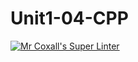 # Unit1-04-CPP
[![Mr Coxall's Super Linter](https://github.com/ICS3U-Programming-Adwok-k/workflows/Mr%20Coxall's%20Super%20Linter/badge.svg)](https://github.com/ICS3U-Programming-Adwok-k/actions/)
